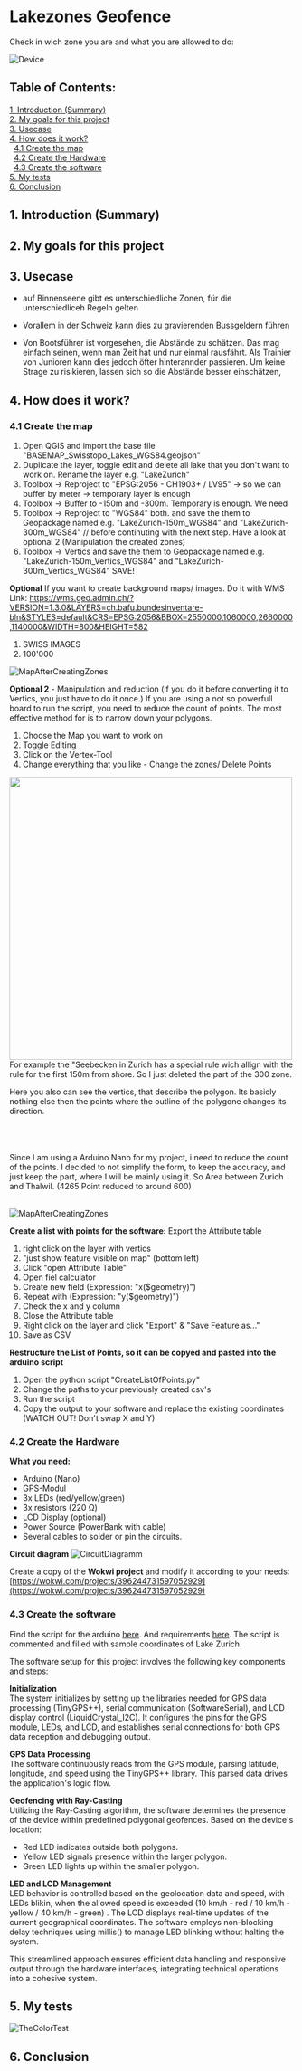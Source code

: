 # Lakezones Geofence
 Check in wich zone you are and what you are allowed to do:

![Device](ReadmeFiles/HeaderImage.png)


## Table of Contents:
[1. Introduction (Summary)](#1-introduction-summary) <br>
[2. My goals for this project](#2-my-goals-for-this-project) <br>
[3. Usecase](#3-usecase) <br>
[4. How does it work?](#4-how-does-it-work) <br>
&nbsp;&nbsp;[4.1 Create the map](#41-create-the-map) <br>
&nbsp;&nbsp;[4.2 Create the Hardware](#42-create-the-hardware) <br>
&nbsp;&nbsp;[4.3 Create the software](#43-create-the-software) <br>
[5. My tests](#5-my-tests) <br>
[6. Conclusion](#6-conclusion) <br>





## 1. Introduction (Summary)

## 2. My goals for this project

## 3. Usecase
- auf Binnenseene gibt es unterschiedliche Zonen, für die unterschiedliceh Regeln gelten
- Vorallem in der Schweiz kann dies zu gravierenden Bussgeldern führen

- Von Bootsführer ist vorgesehen, die Abstände zu schätzen. Das mag einfach seinen, wenn man Zeit hat und nur einmal rausfährt. Als Trainier von Junioren kann dies jedoch öfter hinterannder passieren. Um keine Strage zu risikieren, lassen sich so die Abstände besser einschätzen,

## 4. How does it work?

### 4.1 Create the map
1. Open QGIS and import the base file "BASEMAP_Swisstopo_Lakes_WGS84.geojson"
2. Duplicate the layer, toggle edit and delete all lake that you don't want to work on. Rename the layer e.g. "LakeZurich"
3. Toolbox -> Reproject to "EPSG:2056 - CH1903+ / LV95" -> so we can buffer by meter -> temporary layer is enough
4. Toolbox -> Buffer to -150m and -300m. Temporary is enough. We need 
5. Toolbox -> Reproject to "WGS84" both. and save the them to Geopackage named e.g. "LakeZurich-150m_WGS84" and "LakeZurich-300m_WGS84"
   // before continuting with the next step. Have a look at optional 2 (Manipulation the created zones)
7. Toolbox -> Vertics and save the them to Geopackage named e.g. "LakeZurich-150m_Vertics_WGS84" and "LakeZurich-300m_Vertics_WGS84"
SAVE!

**Optional**
If you want to create background maps/ images. Do it with WMS
Link: https://wms.geo.admin.ch/?VERSION=1.3.0&LAYERS=ch.bafu.bundesinventare-bln&STYLES=default&CRS=EPSG:2056&BBOX=2550000,1060000,2660000,1140000&WIDTH=800&HEIGHT=582 <br>

1. SWISS IMAGES
2. 100'000

![MapAfterCreatingZones](ReadmeFiles/Image_Map-ZonesCreated.png)



**Optional 2** - Manipulation and reduction (if you do it before converting it to Vertics, you just have to do it once.)
If you are using a not so powerfull board to run the script, you need to reduce the count of points. The most effective method for is to narrow down your polygons.
1. Choose the Map you want to work on
2. Toggle Editing 
3. Click on the Vertex-Tool
4. Change everything that you like - Change the zones/ Delete Points


<img src="ReadmeFiles/Image_RemovedZoneSeebecken.png" align="left" width="500px"/>
For example the "Seebecken in Zurich has a special rule wich allign with the rule for the first 150m from shore. So I just deleted the part of the 300 zone.

Here you also can see the vertics, that describe the polygon. Its basicly nothing else then the points where the outline of the polygone changes its direction.

<br clear="left"/>
<br>
<br/>
Since I am using a Arduino Nano for my project, i need to reduce the count of the points. I decided to not simplify the form, to keep the accuracy, and just keep the part, where I will be mainly using it.
So Area between Zurich and Thalwil. (4265 Point reduced to around 600)
<br/>
<br/>

![MapAfterCreatingZones](ReadmeFiles/Image_ReducedArea.png)



**Create a list with points for the software:**
Export the Attribute table
1. right click on the layer with vertics
2. "just show feature visible on map" (bottom left)
3. Click "open Attribute Table"
4. Open fiel calculator
5. Create new field (Expression: "x($geometry)")
6. Repeat with (Expression: "y($geometry)")
7. Check the x and y column
8. Close the Attribute table
9. Right click on the layer and click "Export" & "Save Feature as..."
10. Save as CSV

**Restructure the List of Points, so it can be copyed and pasted into the arduino script**
1. Open the python script "CreateListOfPoints.py"
2. Change the paths to your previously created csv's
3. Run the script
4. Copy the output to your software and replace the existing coordinates (WATCH OUT! Don't swap X and Y)


### 4.2 Create the Hardware

**What you need:**
- Arduino (Nano)
- GPS-Modul
- 3x LEDs (red/yellow/green)
- 3x resistors (220 Ω)
- LCD Display (optional)
- Power Source (PowerBank with cable)
- Several cables to solder or pin the circuits.

**Circuit diagram**
![CircuitDiagramm](ReadmeFiles/circuitdiagram.png)

Create a copy of the **Wokwi project** and modify it according to your needs: [https://wokwi.com/projects/396244731597052929](https://wokwi.com/projects/396244731597052929)

### 4.3 Create the software

Find the script for the arduino [here](Arduino_Scripts/CheckCoordinatesSpeedBlinking10.ino). And requirements [here](Arduino_Scripts/requirements.txt). The script is commented and filled with sample coordinates of Lake Zurich.

The software setup for this project involves the following key components and steps:

**Initialization** <br>
The system initializes by setting up the libraries needed for GPS data processing (TinyGPS++), serial communication (SoftwareSerial), and LCD display control (LiquidCrystal_I2C). It configures the pins for the GPS module, LEDs, and LCD, and establishes serial connections for both GPS data reception and debugging output.

**GPS Data Processing** <br>
The software continuously reads from the GPS module, parsing latitude, longitude, and speed using the TinyGPS++ library. This parsed data drives the application's logic flow.

**Geofencing with Ray-Casting** <br>
Utilizing the Ray-Casting algorithm, the software determines the presence of the device within predefined polygonal geofences. Based on the device's location:
- Red LED indicates outside both polygons.
- Yellow LED signals presence within the larger polygon.
- Green LED lights up within the smaller polygon.

**LED and LCD Management** <br>
LED behavior is controlled based on the geolocation data and speed, with LEDs blikin, when the allowed speed is exceeded (10 km/h - red / 10 km/h - yellow / 40 km/h - green) . The LCD displays real-time updates of the current geographical coordinates. The software employs non-blocking delay techniques using millis() to manage LED blinking without halting the system.

This streamlined approach ensures efficient data handling and responsive output through the hardware interfaces, integrating technical operations into a cohesive system.

## 5. My tests

![TheColorTest](ReadmeFiles/AllColors.png)

## 6. Conclusion
